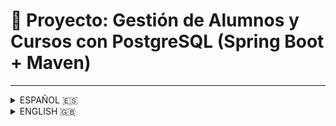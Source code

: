 # 📘 Proyecto: Gestión de Alumnos y Cursos con PostgreSQL (Spring Boot + Maven)
---
<details>
<summary>ESPAÑOL 🇪🇸</summary>

## 🧩 Descripción

Este proyecto es una aplicación Java construida con **Maven** que utiliza una base de datos **PostgreSQL** para almacenar información sobre **alumnos** y **cursos**. Permite operaciones **CRUD completas** mediante una **API REST** y vistas para consultar cursos activos.

## ⚙️ Tecnologías utilizadas

* Java 17+
* Spring Boot
* Spring Web (REST API)
* Spring Data JPA (PostgreSQL)
* PostgreSQL
* Maven
* Jakarta Validation
* Docker / pgAdmin4 (opcional)

## Estructura del Proyecto

```
src/
 └── main/
     ├── java/com/example/proyectomavenpersistentdatabase/
     │   ├── controller/        # Controladores REST (AlumnoController, CursoActivoViewController)
     │   ├── domain/            # Entidades (Alumno, CursoActivoView)
     │   ├── repository/        # Repositorios JPA
     │   └── service/           # Servicios de negocio
     └── resources/
         └── application.properties
pom.xml
httprequest.http -> Endpoints para interactuar con la API

## Endpoints Disponibles

### Alumnos

| Método | Endpoint        | Descripción             |
| ------ | --------------- | ----------------------- |
| GET    | `/alumnos`      | Lista todos los alumnos |
| POST   | `/alumnos`      | Crear un alumno         |
| GET    | `/alumnos/{id}` | Obtener alumno por ID   |
| PUT    | `/alumnos/{id}` | Actualizar alumno       |
| DELETE | `/alumnos/{id}` | Eliminar alumno         |

### Cursos

| Método | Endpoint       | Descripción            |
| ------ | -------------- | ---------------------- |
| GET    | `/cursos`      | Lista todos los cursos |
| POST   | `/cursos`      | Crear un curso         |
| GET    | `/cursos/{id}` | Obtener curso por ID   |
| PUT    | `/cursos/{id}` | Actualizar curso       |
| DELETE | `/cursos/{id}` | Eliminar curso         |

### Cursos activos

| Método | Endpoint              | Descripción                   |
| ------ | --------------------- | ----------------------------- |
| GET    | `/api/cursos/activos` | Lista solo los cursos activos |

## Base de Datos

### Tablas

```sql
CREATE TABLE alumnos (
  id SERIAL PRIMARY KEY,
  nombre VARCHAR(100),
  edad INT
);

CREATE TABLE cursos (
  id SERIAL PRIMARY KEY,
  nombre VARCHAR(100) NOT NULL,
  descripcion TEXT,
  fecha_inicio DATE NOT NULL,
  fecha_fin DATE NOT NULL,
  activo BOOLEAN DEFAULT true
);
```

### Vista de cursos activos

```sql
CREATE VIEW vw_cursos_activos AS
SELECT * FROM cursos
WHERE activo = true;
```

## Configuración (`application.properties`)

```properties
spring.application.name=proyectomavenpersistentdatabase
spring.datasource.url=jdbc:postgresql://localhost:5432/escuela
spring.datasource.username=admin
spring.datasource.password=admin123
spring.jpa.hibernate.ddl-auto=none
spring.jpa.show-sql=true
server.port=8081
```

## Ejecutar proyecto

1. Configurar base de datos con Docker: `docker-compose up -d`
2. Conectarse desde pgAdmin4 (Host: postgres-db, Puerto: 5432, Usuario: admin, Contraseña: admin123, DB: escuela)
3. Crear tablas `alumnos` y `cursos`
4. Ejecutar aplicación Spring Boot: `./mvnw spring-boot:run`
5. Base URL de la API: `http://localhost:8081`

## Scripts de prueba

`script.js` contiene funciones para interactuar con la API desde el frontend (CRUD alumnos y cursos, y consulta de cursos activos).

</details>

<details>
<summary>ENGLISH 🇬🇧</summary>
 
## 🧩 Description

This project is a Java application built with **Maven** using **PostgreSQL** to store information about **students** and **courses**. It provides full **CRUD operations** through a **REST API** and views to query active courses.

## ⚙️ Technologies

* Java 17+
* Spring Boot
* Spring Web (REST API)
* Spring Data JPA (PostgreSQL)
* PostgreSQL
* Maven
* Jakarta Validation
* Docker / pgAdmin4 (optional)

## Project Structure

```
src/
 └── main/
     ├── java/com/example/proyectomavenpersistentdatabase/
     │   ├── controller/        # REST Controllers (AlumnoController, CursoActivoViewController)
     │   ├── domain/            # Entities (Alumno, CursoActivoView)
     │   ├── repository/        # JPA Repositories
     │   └── service/           # Business services
     └── resources/
         └── application.properties
pom.xml
httprequest.http -> Endpoints to interact with the API

## Available Endpoints

### Students

| Method | Endpoint        | Description       |
| ------ | --------------- | ----------------- |
| GET    | `/alumnos`      | List all students |
| POST   | `/alumnos`      | Create a student  |
| GET    | `/alumnos/{id}` | Get student by ID |
| PUT    | `/alumnos/{id}` | Update student    |
| DELETE | `/alumnos/{id}` | Delete student    |

### Courses

| Method | Endpoint       | Description      |
| ------ | -------------- | ---------------- |
| GET    | `/cursos`      | List all courses |
| POST   | `/cursos`      | Create a course  |
| GET    | `/cursos/{id}` | Get course by ID |
| PUT    | `/cursos/{id}` | Update course    |
| DELETE | `/cursos/{id}` | Delete course    |

### Active courses

| Method | Endpoint              | Description              |
| ------ | --------------------- | ------------------------ |
| GET    | `/api/cursos/activos` | List only active courses |

## Database

### Tables

```sql
CREATE TABLE alumnos (
  id SERIAL PRIMARY KEY,
  nombre VARCHAR(100),
  edad INT
);

CREATE TABLE cursos (
  id SERIAL PRIMARY KEY,
  nombre VARCHAR(100) NOT NULL,
  descripcion TEXT,
  fecha_inicio DATE NOT NULL,
  fecha_fin DATE NOT NULL,
  activo BOOLEAN DEFAULT true
);
```

### Active courses view

```sql
CREATE VIEW vw_cursos_activos AS
SELECT * FROM cursos
WHERE activo = true;
```

## Configuration (`application.properties`)

```properties
spring.application.name=proyectomavenpersistentdatabase
spring.datasource.url=jdbc:postgresql://localhost:5432/escuela
spring.datasource.username=admin
spring.datasource.password=admin123
spring.jpa.hibernate.ddl-auto=none
spring.jpa.show-sql=true
server.port=8081
```

## Running the Project

1. Set up database with Docker: `docker-compose up -d`
2. Connect with pgAdmin4 (Host: postgres-db, Port: 5432, User: admin, Password: admin123, DB: escuela)
3. Create `alumnos` and `cursos` tables
4. Run Spring Boot application: `./mvnw spring-boot:run`
5. API Base URL: `http://localhost:8081`

## Test Scripts

`script.js` contains functions to interact with the API from the frontend (CRUD for students and courses, and querying active courses).

</details>
